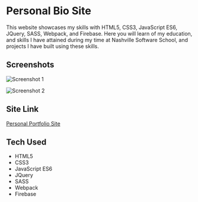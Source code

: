 # Personal Bio Site
This website showcases my skills with HTML5, CSS3, JavaScript ES6, JQuery, SASS, Webpack, and Firebase. Here you will learn of my education, and skills I have attained during my time at Nashville Software School, and projects I have built using these skills.

## Screenshots
![Screenshot 1](https://i.postimg.cc/HxYFgxgz/bio-site-screenshot-1.png)

![Screenshot 2](https://i.postimg.cc/8PJ9D9q2/bio-site-screenshot-2.png)

## Site Link
[Personal Portfolio Site](https://personal-site-106fa.web.app/)

## Tech Used
* HTML5
* CSS3
* JavaScript ES6
* JQuery
* SASS
* Webpack
* Firebase
